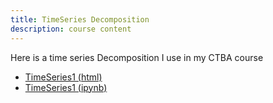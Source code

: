 ```yaml
---
title: TimeSeries Decomposition
description: course content
---
```


Here is a time series Decomposition I use in my CTBA course
- [TimeSeries1 (html)](TimeSeries1.html)
- [TimeSeries1 (ipynb)](TimeSeries1.ipynb)
